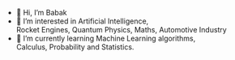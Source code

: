 - 👋 Hi, I’m Babak
- 👀 I’m interested in Artificial Intelligence,<br>
                            Rocket Engines, Quantum Physics, Maths, Automotive Industry
- 🌱 I’m currently learning Machine Learning algorithms,<br>
                            Calculus, Probability and Statistics.

<!---
babzan/babzan is a ✨ special ✨ repository because its `README.md` (this file) appears on your GitHub profile.
You can click the Preview link to take a look at your changes.
--->

